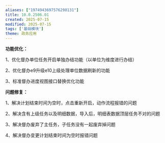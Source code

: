 ```yaml
---
aliases: ["1974943697576298131"]
title: 10.0.2506.01
created: 2025-07-15
modified: 2025-07-15
tags: ['基础模块']
theme: 政务应用
---
```


**功能优化：**

1、优化督办单位任务开启单独办结功能（以单位为维度进行办结）

2、优化督办e9升级e10上级处理单位数据刷新的功能

3、标准督办进度视图接口替换优化功能

**问题修复：**

1、解决计划结束时间为空时，点击重新开启，动作流程报错的问题

2、解决含有上级任务以及明细数据，导入后，明细表数据顶层任务不对的问题

3、解决督办废弃了主任务，子任务没有一起废弃掉问题

4、解决督办变更计划结束时间为空时报错问题